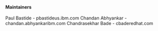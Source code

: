 #### Maintainers

Paul Bastide - pbastide<at>us.ibm.com
Chandan Abhyankar - chandan.abhyankar<at>ibm.com
Chandrasekhar Bade - cbade<at>redhat.com